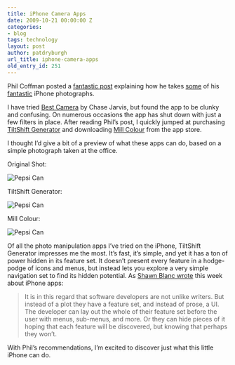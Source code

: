 ```yaml
---
title: iPhone Camera Apps
date: 2009-10-21 00:00:00 Z
categories:
- blog
tags: technology
layout: post
author: patdryburgh
url_title: iphone-camera-apps
old_entry_id: 251
---
```


Phil Coffman posted a <a href="http://www.philcoffman.com/blog/photography/iphone-photography/">fantastic post</a> explaining how he takes <a href="http://www.philcoffman.com/blog/wp-content/uploads/2009/10/iPhone_photo_examples.jpg">some</a> of his <a href="http://www.philcoffman.com/blog/wp-content/uploads/2009/10/lighthouse_photo.jpg">fantastic</a> iPhone photographs.

I have tried <a href="http://itunes.apple.com/WebObjects/MZStore.woa/wa/viewSoftware?id=329800600&amp;mt=8">Best Camera</a> by Chase Jarvis, but found the app to be clunky and confusing. On numerous occasions the app has shut down with just a few filters in place. After reading Phil&#8217;s post, I quickly jumped at purchasing <a href="http://itunes.apple.com/WebObjects/MZStore.woa/wa/viewSoftware?id=327716311&amp;mt=8">TiltShift Generator</a> and downloading <a href="http://itunes.apple.com/WebObjects/MZStore.woa/wa/viewSoftware?id=318704758&amp;mt=8">Mill Colour</a> from the app store.

I thought I&#8217;d give a bit of a preview of what these apps can do, based on a simple photograph taken at the office.

Original Shot:

<img src="{{ site.url }}/images/uploads/219350263_1.jpg" alt="Pepsi Can" />

TiltShift Generator:

<img src="{{ site.url }}/images/uploads/219350263_2.jpg" alt="Pepsi Can" />

Mill Colour:

<img src="{{ site.url }}/images/uploads/219350263_3.jpg" alt="Pepsi Can" />

Of all the photo manipulation apps I&#8217;ve tried on the iPhone, TiltShift Generator impresses me the most. It&#8217;s fast, it&#8217;s simple, and yet it has a ton of power hidden in its feature set. It doesn&#8217;t present every feature in a hodge-podge of icons and menus, but instead lets you explore a very simple navigation set to find its hidden potential. As <a href="http://shawnblanc.net/2009/10/tweetie-20/">Shawn Blanc wrote</a> this week about iPhone apps:

>It is in this regard that software developers are not unlike writers. But instead of a plot they have a feature set, and instead of prose, a UI. The developer can lay out the whole of their feature set before the user with menus, sub-menus, and more. Or they can hide pieces of it hoping that each feature will be discovered, but knowing that perhaps they won’t.

With Phil&#8217;s recommendations, I&#8217;m excited to discover just what this little iPhone can do.